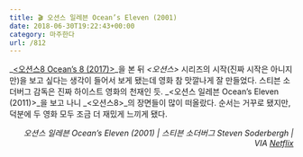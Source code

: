 ```yaml
---
title: 🎬 오션스 일레븐 Ocean’s Eleven (2001)
date: 2018-06-30T19:22:43+00:00
category: 마주한다
url: /812
---
```


_[<오션스8 Ocean&#8217;s 8 (2017)>][1]_을 본 뒤 _<오션스>_ 시리즈의 시작(진짜 시작은 아니지만)을 보고 싶다는 생각이 들어서 보게 됐는데 영화 참 맛깔나게 잘 만들었다. 스티븐 소더버그 감독은 진짜 하이스트 영화의 천재인 듯. _<오션스 일레븐 Ocean&#8217;s Eleven (2011)>_을 보고 나니 _<오션스8>_의 장면들이 많이 떠올랐다. 순서는 거꾸로 됐지만, 덕분에 두 영화 모두 조금 더 재밌게 느끼게 됐다.

<p style="text-align:right">
  <em>오션스 일레븐 Ocean&#8217;s Eleven (2001) | 스티븐 소더버그 Steven Soderbergh</em><em>&nbsp;| VIA <a href="http://netflix.com" target="_blank" rel="noreferrer noopener">Netflix</a><br /></em>
</p>

 [1]: https://dowha.kim/807